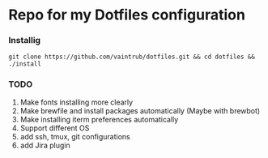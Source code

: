 # Repo for my Dotfiles configuration

### Installig

```
git clone https://github.com/vaintrub/dotfiles.git && cd dotfiles && ./install
```

### TODO
1. Make fonts installing more clearly
2. Make brewfile and install packages automatically (Maybe with brewbot)
3. Make installing iterm preferences automatically
4. Support different OS
5. add ssh, tmux, git configurations
6. add Jira plugin
